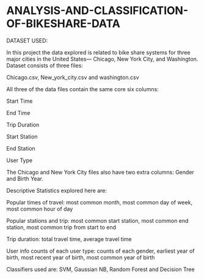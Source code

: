 # ANALYSIS-AND-CLASSIFICATION-OF-BIKESHARE-DATA

DATASET USED:

In this project the data explored is related to bike share systems for three major cities in the United States— Chicago, New York City, and Washington. Dataset consists of three files:

Chicago.csv, New_york_city.csv and washington.csv

All three of the data files contain the same core six columns:

Start Time

End Time

Trip Duration

Start Station

End Station

User Type

The Chicago and New York City files also have two extra columns: Gender and Birth Year.

Descriptive Statistics explored here are:

Popular times of travel: most common month, most common day of week, most common hour of day

Popular stations and trip: most common start station, most common end station, most common trip from start to end

Trip duration: total travel time, average travel time

User info counts of each user type: counts of each gender, earliest year of birth, most recent year of birth, most common year of birth

Classifiers used are: SVM, Gaussian NB, Random Forest and Decision Tree
